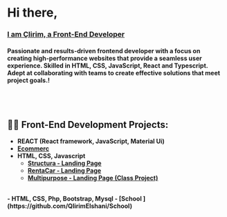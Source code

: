 <h1>Hi there,<br> 
<h3><a href="https://github.com/QlirimElshani">I am Çlirim, a Front-End Developer</a></h3>
<h4>Passionate and results-driven frontend developer with a focus on creating high-performance websites that provide a seamless user experience. Skilled in HTML, CSS, JavaScript, React and Typescript. Adept at collaborating with teams to create effective solutions that meet project goals.!</h4>
<br/>
<br/>
<h2>👨‍💻 Front-End Development Projects:</h2>

  - <b>REACT (React framework, JavaScript, Material Ui)</b><b>
  - [Ecommerc](https://github.com/QlirimElshani/Ecommerc)
- <b>HTML, CSS, Javascript</b>
  - [Structura - Landing Page](https://github.com/QlirimElshani/structura)
  - [RentaCar - Landing Page](https://github.com/QlirimElshani/RentaCar)
  - [Multipurpose - Landing Page (Class Project)](https://github.com/QlirimElshani/Multipurpose---Landing-Page)
<br/>
- <b>HTML, CSS, Php, Bootstrap, Mysql</b>
  - [School ](https://github.com/QlirimElshani/School)
<br/>

